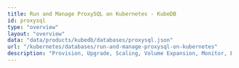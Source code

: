 ```yaml
---
title: Run and Manage ProxySQL on Kubernetes - KubeDB
id: proxysql
type: "overview"
layout: "overview"
data: "data/products/kubedb/databases/proxysql.json"
url: "/kubernetes/databases/run-and-manage-proxysql-on-kubernetes"
description: "Provision, Upgrade, Scaling, Volume Expansion, Monitor, Backup & Restore, Security for ProxySQL Databases in Kubernetes on any Public & Private Cloud"
---
```

